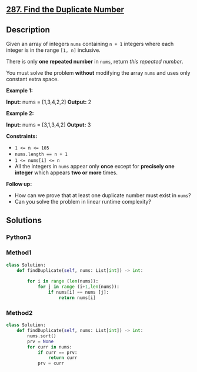 ## [287. Find the Duplicate Number](https://leetcode.com/problems/find-the-duplicate-number/)

## Description

Given an array of integers  `nums`  containing `n + 1`  integers where each integer is in the range  `[1, n]`  inclusive.

There is only  **one repeated number**  in  `nums`, return  _this repeated number_.

You must solve the problem  **without**  modifying the array  `nums` and uses only constant extra space.

**Example 1:**

**Input:** nums = [1,3,4,2,2]
**Output:** 2

**Example 2:**

**Input:** nums = [3,1,3,4,2]
**Output:** 3

**Constraints:**

-   `1 <= n <= 105`
-   `nums.length == n + 1`
-   `1 <= nums[i] <= n`
-   All the integers in  `nums`  appear only  **once**  except for  **precisely one integer**  which appears  **two or more**  times.

**Follow up:**

-   How can we prove that at least one duplicate number must exist in  `nums`?
-   Can you solve the problem in linear runtime complexity?

## Solutions

<!-- tabs:start -->

### **Python3**

### **Method1**

```python
class Solution:
    def findDuplicate(self, nums: List[int]) -> int:
       
        for i in range (len(nums)):
            for j in range (i+1,len(nums)):
                if nums[i] == nums [j]:
                    return nums[i]
```
### **Method2**
```python
class Solution:
    def findDuplicate(self, nums: List[int]) -> int:
        nums.sort()
        prv = None
        for curr in nums:
            if curr == prv:
                return curr
            prv = curr
```
